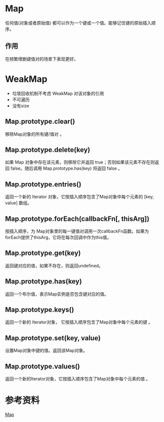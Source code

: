 # Map
任何值(对象或者原始值) 都可以作为一个键或一个值。能够记住键的原始插入顺序。

## 作用
在频繁增删键值对的场景下表现更好。

# WeakMap
* 垃圾回收机制不考虑 WeakMap 对该对象的引用
* 不可遍历
* 没有size

## Map.prototype.clear() 
移除Map对象的所有键/值对 。
## Map.prototype.delete(key) 
如果 Map 对象中存在该元素，则移除它并返回 true；否则如果该元素不存在则返回 false。随后调用 Map.prototype.has(key) 将返回 false 。
## Map.prototype.entries() 
返回一个新的 Iterator 对象，它按插入顺序包含了Map对象中每个元素的 [key, value] 数组。
## Map.prototype.forEach(callbackFn[, thisArg])
按插入顺序，为 Map对象里的每一键值对调用一次callbackFn函数。如果为forEach提供了thisArg，它将在每次回调中作为this值。
## Map.prototype.get(key)
返回键对应的值，如果不存在，则返回undefined。
## Map.prototype.has(key)
返回一个布尔值，表示Map实例是否包含键对应的值。
## Map.prototype.keys()
返回一个新的 Iterator对象， 它按插入顺序包含了Map对象中每个元素的键 。
## Map.prototype.set(key, value)
设置Map对象中键的值。返回该Map对象。
## Map.prototype.values()
返回一个新的Iterator对象，它按插入顺序包含了Map对象中每个元素的值 。

# 参考资料
[Map](https://developer.mozilla.org/zh-CN/docs/Web/JavaScript/Reference/Global_Objects/Map)